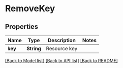 # RemoveKey

## Properties

Name | Type | Description | Notes
------------ | ------------- | ------------- | -------------
**key** | **String** | Resource key | 

[[Back to Model list]](../README.md#documentation-for-models) [[Back to API list]](../README.md#documentation-for-api-endpoints) [[Back to README]](../README.md)


